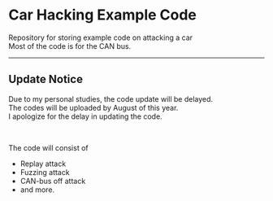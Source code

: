 # Car Hacking Example Code
Repository for storing example code on attacking a car <br>
Most of the code is for the CAN bus.

---

## Update Notice
Due to my personal studies, the code update will be delayed. <br>
The codes will be uploaded by August of this year. <br>
I apologize for the delay in updating the code. <br>

<br>


The code will consist of
- Replay attack
- Fuzzing attack
- CAN-bus off attack
- and more.




